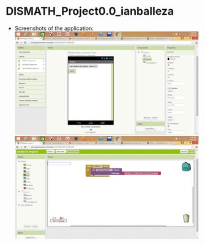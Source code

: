 # DISMATH_Project0.0_ianballeza
- Screenshots of the application:
![Screenshots](Screen.jpg)
![Screenshots](Blocks.jpg)
